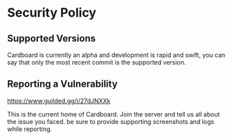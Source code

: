# Security Policy

## Supported Versions

Cardboard is currently an alpha and development is rapid and swift, you can say that only the most recent commit is the supported version.

## Reporting a Vulnerability

https://www.guilded.gg/i/27dJNXXk

This is the current home of Cardboard. Join the server and tell us all about the issue you faced. be sure to provide supporting screenshots and logs while reporting.
